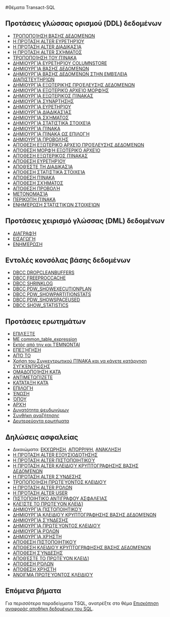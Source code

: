 <properties
   pageTitle="Αναφορά αποθήκη δεδομένων SQL Transact-SQL | Microsoft Azure"
   description="Συνδέσεις προς περιεχόμενο αναφοράς για τα θέματα Transact-SQL που χρησιμοποιείται από αποθήκη δεδομένων του SQL."
   services="sql-data-warehouse"
   documentationCenter="NA"
   authors="barbkess"
   manager="barbkess"
   editor=""/>

<tags
   ms.service="sql-data-warehouse"
   ms.devlang="NA"
   ms.topic="article"
   ms.tgt_pltfrm="NA"
   ms.workload="data-services"
   ms.date="08/22/2016"
   ms.author="barbkess;sonyama"/>

#<a name="transact-sql-topics"></a>Θέματα Transact-SQL

## <a name="data-definition-language-ddl-statements"></a>Προτάσεις γλώσσας ορισμού (DDL) δεδομένων

- [ΤΡΟΠΟΠΟΊΗΣΗ ΒΆΣΗΣ ΔΕΔΟΜΈΝΩΝ](https://msdn.microsoft.com/library/mt204042.aspx)
- [Η ΠΡΌΤΑΣΗ ALTER ΕΥΡΕΤΗΡΊΟΥ](https://msdn.microsoft.com/library/ms188388.aspx)
- [Η ΠΡΌΤΑΣΗ ALTER ΔΙΑΔΙΚΑΣΊΑ](https://msdn.microsoft.com/library/ms189762.aspx)
- [Η ΠΡΌΤΑΣΗ ALTER ΣΧΉΜΑΤΟΣ](https://msdn.microsoft.com/library/ms173423.aspx)
- [ΤΡΟΠΟΠΟΊΗΣΗ ΤΟΥ ΠΊΝΑΚΑ](https://msdn.microsoft.com/library/ms190273.aspx)
- [ΔΗΜΙΟΥΡΓΊΑ ΕΥΡΕΤΗΡΊΟΥ COLUMNSTORE](https://msdn.microsoft.com/library/gg492153.aspx)
- [ΔΗΜΙΟΥΡΓΊΑ ΒΆΣΗΣ ΔΕΔΟΜΈΝΩΝ](https://msdn.microsoft.com/library/mt204021.aspx)
- [ΔΗΜΙΟΥΡΓΊΑ ΒΆΣΗΣ ΔΕΔΟΜΈΝΩΝ ΣΤΗΝ ΕΜΒΈΛΕΙΑ ΔΙΑΠΙΣΤΕΥΤΗΡΊΩΝ](https://msdn.microsoft.com/library/mt270260.aspx)
- [ΔΗΜΙΟΥΡΓΊΑ ΕΞΩΤΕΡΙΚΉΣ ΠΡΟΈΛΕΥΣΗΣ ΔΕΔΟΜΈΝΩΝ](https://msdn.microsoft.com/library/dn935022.aspx)
- [ΔΗΜΙΟΥΡΓΊΑ ΕΞΩΤΕΡΙΚΌ ΑΡΧΕΊΟ ΜΟΡΦΉΣ](https://msdn.microsoft.com/library/dn935026.aspx)
- [ΔΗΜΙΟΥΡΓΊΑ ΕΞΩΤΕΡΙΚΌΣ ΠΊΝΑΚΑΣ](https://msdn.microsoft.com/library/dn935021.aspx)
- [ΔΗΜΙΟΥΡΓΊΑ ΣΥΝΆΡΤΗΣΗΣ](https://msdn.microsoft.com/library/mt203952.aspx)
- [ΔΗΜΙΟΥΡΓΊΑ ΕΥΡΕΤΗΡΊΟΥ](https://msdn.microsoft.com/library/ms188783.aspx)
- [ΔΗΜΙΟΥΡΓΊΑ ΔΙΑΔΙΚΑΣΊΑΣ](https://msdn.microsoft.com/library/ms187926.aspx)
- [ΔΗΜΙΟΥΡΓΊΑ ΣΧΉΜΑΤΟΣ](https://msdn.microsoft.com/library/ms189462.aspx)
- [ΔΗΜΙΟΥΡΓΊΑ ΣΤΑΤΙΣΤΙΚΆ ΣΤΟΙΧΕΊΑ](https://msdn.microsoft.com/library/ms188038.aspx)
- [ΔΗΜΙΟΥΡΓΊΑ ΠΊΝΑΚΑ](https://msdn.microsoft.com/library/mt203953.aspx)
- [ΔΗΜΙΟΥΡΓΊΑ ΠΊΝΑΚΑ ΩΣ ΕΠΙΛΟΓΉ](https://msdn.microsoft.com/library/mt204041.aspx)
- [ΔΗΜΙΟΥΡΓΊΑ ΠΡΟΒΟΛΉΣ](https://msdn.microsoft.com/library/ms187956.aspx)
- [ΑΠΌΘΕΣΗ ΕΞΩΤΕΡΙΚΌ ΑΡΧΕΊΟ ΠΡΟΈΛΕΥΣΗΣ ΔΕΔΟΜΈΝΩΝ](https://msdn.microsoft.com/library/mt146367.aspx)
- [ΑΠΌΘΕΣΗ ΜΟΡΦΉ ΕΞΩΤΕΡΙΚΌ ΑΡΧΕΊΟ](https://msdn.microsoft.com/library/mt146379.aspx)
- [ΑΠΌΘΕΣΗ ΕΞΩΤΕΡΙΚΌΣ ΠΊΝΑΚΑΣ](https://msdn.microsoft.com/library/mt130698.aspx)
- [ΑΠΌΘΕΣΗ ΕΥΡΕΤΗΡΊΟΥ](https://msdn.microsoft.com/library/ms176118.aspx)
- [ΑΠΟΘΈΣΤΕ ΤΗ ΔΙΑΔΙΚΑΣΊΑ](https://msdn.microsoft.com/library/ms174969.aspx)
- [ΑΠΌΘΕΣΗ ΣΤΑΤΙΣΤΙΚΆ ΣΤΟΙΧΕΊΑ](https://msdn.microsoft.com/library/ms175075.aspx)
- [ΑΠΌΘΕΣΗ ΠΊΝΑΚΑ](https://msdn.microsoft.com/library/ms173790.aspx)
- [ΑΠΌΘΕΣΗ ΣΧΉΜΑΤΟΣ](https://msdn.microsoft.com/library/ms186751.aspx)
- [ΑΠΌΘΕΣΗ ΠΡΟΒΟΛΉ](https://msdn.microsoft.com/library/ms173492.aspx)
- [ΜΕΤΟΝΟΜΑΣΊΑ](https://msdn.microsoft.com/library/mt631611.aspx)
- [ΠΕΡΙΚΟΠΉ ΠΊΝΑΚΑ](https://msdn.microsoft.com/library/ms177570.aspx)
- [ΕΝΗΜΈΡΩΣΗ ΣΤΑΤΙΣΤΙΚΏΝ ΣΤΟΙΧΕΊΩΝ](https://msdn.microsoft.com/library/ms187348.aspx)

## <a name="data-manipulation-language-dml-statements"></a>Προτάσεις χειρισμό γλώσσας (DML) δεδομένων

- [ΔΙΑΓΡΑΦΉ](https://msdn.microsoft.com/library/ms189835.aspx)
- [ΕΙΣΑΓΩΓΉ](https://msdn.microsoft.com/library/ms174335.aspx)
- [ΕΝΗΜΈΡΩΣΗ](https://msdn.microsoft.com/library/ms177523.aspx)

## <a name="database-console-commands"></a>Εντολές κονσόλας βάσης δεδομένων

- [DBCC DROPCLEANBUFFERS](https://msdn.microsoft.com/library/ms187762.aspx)
- [DBCC FREEPROCCACHE](https://msdn.microsoft.com/library/mt204018.aspx)
- [DBCC SHRINKLOG](https://msdn.microsoft.com/library/mt204020.aspx)
- [DBCC PDW_SHOWEXECUTIONPLAN](https://msdn.microsoft.com/library/mt204017.aspx)
- [DBCC PDW_SHOWPARTITIONSTATS](https://msdn.microsoft.com/library/mt204013.aspx)
- [DBCC PDW_SHOWSPACEUSED](https://msdn.microsoft.com/library/mt204028.aspx)
- [DBCC SHOW_STATISTICS](https://msdn.microsoft.com/library/mt204043.aspx)

## <a name="query-statements"></a>Προτάσεις ερωτημάτων

- [ΕΠΙΛΈΞΤΕ](https://msdn.microsoft.com/library/ms189499.aspx)
- [ΜΕ common_table_expression](https://msdn.microsoft.com/library/ms175972.aspx)
- [Εκτός από την και ΤΈΜΝΟΝΤΑΙ](https://msdn.microsoft.com/library/ms188055.aspx)
- [ΕΠΕΞΉΓΗΣΗ](https://msdn.microsoft.com/library/mt631615.aspx)
- [ΑΠΌ ΤΟ](https://msdn.microsoft.com/library/ms177634.aspx)
- [Χρήση του Συγκεντρωτικού ΠΊΝΑΚΑ και να κάνετε κατάργηση ΣΥΓΚΈΝΤΡΩΣΗΣ](https://msdn.microsoft.com/library/ms177410.aspx)
- [ΟΜΑΔΟΠΟΊΗΣΗ ΚΑΤΆ](https://msdn.microsoft.com/library/ms177673.aspx)
- [ΑΝΤΙΜΕΤΩΠΊΖΕΤΕ](https://msdn.microsoft.com/library/ms180199.aspx)
- [ΚΑΤΆΤΑΞΗ ΚΑΤΆ](https://msdn.microsoft.com/library/ms188385.aspx)
- [ΕΠΙΛΟΓΉ](https://msdn.microsoft.com/library/ms190322.aspx)
- [ΈΝΩΣΗ](https://msdn.microsoft.com/library/ms180026.aspx)
- [ΌΠΟΥ](https://msdn.microsoft.com/library/ms188047.aspx)
- [ΑΡΧΉ](https://msdn.microsoft.com/library/ms189463.aspx)
- [Δυνατότητα ψευδωνύμων](https://msdn.microsoft.com/library/mt631614.aspx)
- [Συνθήκη αναζήτησης](https://msdn.microsoft.com/library/ms173545.aspx)
- [Δευτερεύοντα ερωτήματα](https://msdn.microsoft.com/library/mt631613.aspx)

## <a name="security-statements"></a>Δηλώσεις ασφαλείας

- Δικαιώματα: [ΕΚΧΏΡΗΣΗ](https://msdn.microsoft.com/library/ms187965.aspx), [ΑΠΌΡΡΙΨΗ](https://msdn.microsoft.com/library/ms188338.aspx), [ΑΝΆΚΛΗΣΗ](https://msdn.microsoft.com/library/ms187728.aspx)
- [Η ΠΡΌΤΑΣΗ ALTER ΕΞΟΥΣΙΟΔΌΤΗΣΗΣ](https://msdn.microsoft.com/library/ms187359.aspx)
- [Η ΠΡΌΤΑΣΗ ALTER ΠΙΣΤΟΠΟΙΗΤΙΚΟΎ](https://msdn.microsoft.com/library/ms189511.aspx)
- [Η ΠΡΌΤΑΣΗ ALTER ΚΛΕΙΔΙΟΎ ΚΡΥΠΤΟΓΡΆΦΗΣΗΣ ΒΆΣΗΣ ΔΕΔΟΜΈΝΩΝ](https://msdn.microsoft.com/library/bb630389.aspx)
- [Η ΠΡΌΤΑΣΗ ALTER ΣΎΝΔΕΣΗΣ](https://msdn.microsoft.com/library/ms189828.aspx)
- [ΤΡΟΠΟΠΟΊΗΣΗ ΠΡΩΤΕΎΟΝΤΟΣ ΚΛΕΙΔΙΟΎ](https://msdn.microsoft.com/library/ms186937.aspx)
- [Η ΠΡΌΤΑΣΗ ALTER ΡΌΛΩΝ](https://msdn.microsoft.com/library/ms189775.aspx)
- [Η ΠΡΌΤΑΣΗ ALTER USER](https://msdn.microsoft.com/library/ms176060.aspx)
- [ΠΙΣΤΟΠΟΙΗΤΙΚΌ ΑΝΤΙΓΡΆΦΟΥ ΑΣΦΑΛΕΊΑΣ](https://msdn.microsoft.com/library/ms178578.aspx)
- [ΚΛΕΊΣΤΕ ΤΟ ΠΡΩΤΕΎΟΝ ΚΛΕΙΔΊ](https://msdn.microsoft.com/library/ms188387.aspx)
- [ΔΗΜΙΟΥΡΓΊΑ ΠΙΣΤΟΠΟΙΗΤΙΚΟΎ](https://msdn.microsoft.com/library/ms187798.aspx)
- [ΔΗΜΙΟΥΡΓΊΑ ΚΛΕΙΔΙΟΎ ΚΡΥΠΤΟΓΡΆΦΗΣΗΣ ΒΆΣΗΣ ΔΕΔΟΜΈΝΩΝ](https://msdn.microsoft.com/library/bb677241.aspx)
- [ΔΗΜΙΟΥΡΓΊΑ ΣΎΝΔΕΣΗΣ](https://msdn.microsoft.com/library/ms189751.aspx)
- [ΔΗΜΙΟΥΡΓΊΑ ΠΡΩΤΕΎΟΝΤΟΣ ΚΛΕΙΔΙΟΎ](https://msdn.microsoft.com/library/ms174382.aspx)
- [ΔΗΜΙΟΥΡΓΊΑ ΡΌΛΩΝ](https://msdn.microsoft.com/library/ms187936.aspx)
- [ΔΗΜΙΟΥΡΓΊΑ ΧΡΉΣΤΗ](https://msdn.microsoft.com/library/ms173463.aspx)
- [ΑΠΌΘΕΣΗ ΠΙΣΤΟΠΟΙΗΤΙΚΟΎ](https://msdn.microsoft.com/library/ms179906.aspx)
- [ΑΠΌΘΕΣΗ ΚΛΕΙΔΙΟΎ ΚΡΥΠΤΟΓΡΆΦΗΣΗΣ ΒΆΣΗΣ ΔΕΔΟΜΈΝΩΝ](https://msdn.microsoft.com/library/bb630256.aspx)
- [ΑΠΌΘΕΣΗ ΣΎΝΔΕΣΗΣ](https://msdn.microsoft.com/library/ms188012.aspx)
- [ΑΠΟΘΈΣΤΕ ΤΟ ΠΡΩΤΕΎΟΝ ΚΛΕΙΔΊ](https://msdn.microsoft.com/library/ms180071.aspx)
- [ΑΠΌΘΕΣΗ ΡΌΛΩΝ](https://msdn.microsoft.com/library/ms174988.aspx)
- [ΑΠΌΘΕΣΗ ΧΡΉΣΤΗ](https://msdn.microsoft.com/library/ms189438.aspx)
- [ΆΝΟΙΓΜΑ ΠΡΩΤΕΎΟΝΤΟΣ ΚΛΕΙΔΙΟΎ](https://msdn.microsoft.com/library/ms174433.aspx)


## <a name="next-steps"></a>Επόμενα βήματα
Για περισσότερα παραδείγματα TSQL, ανατρέξτε στο θέμα [Επισκόπηση αναφοράς αποθήκη δεδομένων του SQL][].

<!--Image references-->

<!--Article references-->
[Επισκόπηση αναφοράς αποθήκη δεδομένων του SQL]: sql-data-warehouse-overview-reference.md

<!--MSDN references-->


<!--Other Web references-->
